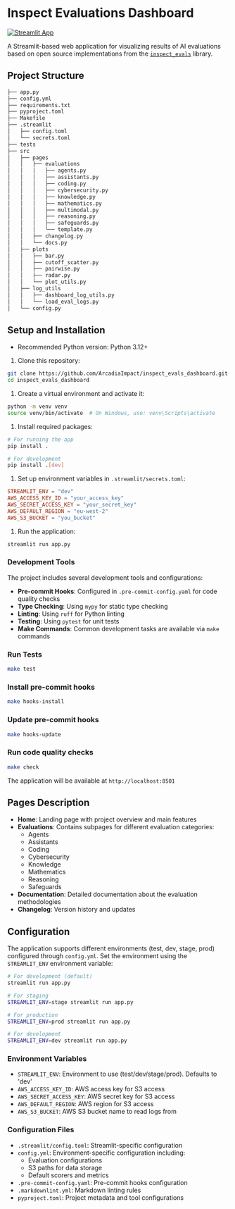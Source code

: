 # Inspect Evaluations Dashboard

[![Streamlit App](https://static.streamlit.io/badges/streamlit_badge_black_white.svg)](https://inspect-evals-dashboard.streamlit.app/)

A Streamlit-based web application for visualizing results of AI evaluations based on open source implementations from the [`inspect_evals`](https://github.com/UKGovernmentBEIS/inspect_evals) library.

## Project Structure

```bash
├── app.py
├── config.yml
├── requirements.txt
├── pyproject.toml
├── Makefile
├── .streamlit
│   ├── config.toml
│   └── secrets.toml
├── tests
├── src
│   ├── pages
│   │   ├── evaluations
│   │   │   ├── agents.py
│   │   │   ├── assistants.py
│   │   │   ├── coding.py
│   │   │   ├── cybersecurity.py
│   │   │   ├── knowledge.py
│   │   │   ├── mathematics.py
│   │   │   ├── multimodal.py
│   │   │   ├── reasoning.py
│   │   │   ├── safeguards.py
│   │   │   └── template.py
│   │   ├── changelog.py
│   │   └── docs.py
│   ├── plots
│   │   ├── bar.py
│   │   ├── cutoff_scatter.py
│   │   ├── pairwise.py
│   │   ├── radar.py
│   │   └── plot_utils.py
│   ├── log_utils
│   │   ├── dashboard_log_utils.py
│   │   └── load_eval_logs.py
│   └── config.py
```

## Setup and Installation

- Recommended Python version: Python 3.12+

1. Clone this repository:

```bash
git clone https://github.com/ArcadiaImpact/inspect_evals_dashboard.git
cd inspect_evals_dashboard
```

1. Create a virtual environment and activate it:

```bash
python -m venv venv
source venv/bin/activate  # On Windows, use: venv\Scripts\activate
```

1. Install required packages:

```bash
# For running the app
pip install .

# For development
pip install .[dev]
```

1. Set up environment variables in `.streamlit/secrets.toml`:

```toml
STREAMLIT_ENV = "dev"
AWS_ACCESS_KEY_ID = "your_access_key"
AWS_SECRET_ACCESS_KEY = "your_secret_key"
AWS_DEFAULT_REGION = "eu-west-2"
AWS_S3_BUCKET = "you_bucket"
```

1. Run the application:

```bash
streamlit run app.py
```

### Development Tools

The project includes several development tools and configurations:

- **Pre-commit Hooks**: Configured in `.pre-commit-config.yaml` for code quality checks
- **Type Checking**: Using `mypy` for static type checking
- **Linting**: Using `ruff` for Python linting
- **Testing**: Using `pytest` for unit tests
- **Make Commands**: Common development tasks are available via `make` commands

### Run Tests

```bash
make test
```

### Install pre-commit hooks

```bash
make hooks-install
```

### Update pre-commit hooks

```bash
make hooks-update
```

### Run code quality checks

```bash
make check
```

The application will be available at `http://localhost:8501`

## Pages Description

- **Home**: Landing page with project overview and main features
- **Evaluations**: Contains subpages for different evaluation categories:
  - Agents
  - Assistants
  - Coding
  - Cybersecurity
  - Knowledge
  - Mathematics
  - Reasoning
  - Safeguards
- **Documentation**: Detailed documentation about the evaluation methodologies
- **Changelog**: Version history and updates

## Configuration

The application supports different environments (test, dev, stage, prod) configured through `config.yml`.
Set the environment using the `STREAMLIT_ENV` environment variable:

```bash
# For development (default)
streamlit run app.py

# For staging
STREAMLIT_ENV=stage streamlit run app.py

# For production
STREAMLIT_ENV=prod streamlit run app.py

# For development
STREAMLIT_ENV=dev streamlit run app.py
```

### Environment Variables

- `STREAMLIT_ENV`: Environment to use (test/dev/stage/prod). Defaults to 'dev'
- `AWS_ACCESS_KEY_ID`: AWS access key for S3 access
- `AWS_SECRET_ACCESS_KEY`: AWS secret key for S3 access
- `AWS_DEFAULT_REGION`: AWS region for S3 access
- `AWS_S3_BUCKET`: AWS S3 bucket name to read logs from

### Configuration Files

- `.streamlit/config.toml`: Streamlit-specific configuration
- `config.yml`: Environment-specific configuration including:
  - Evaluation configurations
  - S3 paths for data storage
  - Default scorers and metrics
- `.pre-commit-config.yaml`: Pre-commit hooks configuration
- `.markdownlint.yml`: Markdown linting rules
- `pyproject.toml`: Project metadata and tool configurations
